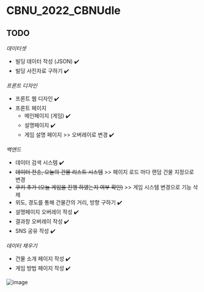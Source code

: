 # CBNU_2022_CBNUdle

## TODO
*데이터셋*
  - 빌딩 데이터 작성 (JSON) ✔️
  - 빌딩 사진자료 구하기 ✔️

*프론트 디자인*
  - 프론트 웹 디자인 ✔️
  - 프론트 페이지
    - 메인페이지 (게임) ✔️
    - 설명페이지 ✔️
    - 게임 설명 페이지 >> 오버레이로 변경 ✔️
    
*백엔드*
  - 데이터 검색 시스템 ✔️
  - ~~데이터 전송, 오늘의 건물 리스트 시스템~~ >> 페이지 로드 마다 랜덤 건물 지정으로 변경
  - ~~쿠키 추가 (오늘 게임을 진행 하였는지 여부 확인)~~ >> 게임 시스템 변경으로 기능 삭제
  - 위도, 경도를 통해 건물간의 거리, 방향 구하기 ✔️
  - 설명페이지 오버레이 작성 ✔️
  - 결과창 오버레이 작성 ✔️
  - SNS 공유 작성 ✔️

*데이터 채우기*
  - 건물 소개 페이지 작성 ✔️
  - 게임 방법 페이지 작성 ✔️

![image](https://user-images.githubusercontent.com/32453804/172986650-8572042a-fb5b-40a9-81a0-0c0d76dba062.png)
